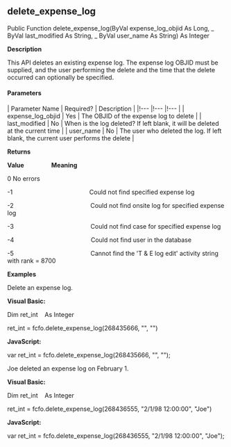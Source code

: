delete_expense_log
--------------------

Public Function delete_expense_log(ByVal expense_log_objid As Long, _
ByVal last_modified As String, _
ByVal user_name As String) As Integer

**Description**

This API deletes an existing expense log. The expense log OBJID must be supplied, and the user performing the delete and the time that the delete occurred can optionally be specified.

#### Parameters

| Parameter Name | Required? | Description |
|!--- |!--- |!--- |
| expense_log_objid | Yes | The OBJID of the expense log to delete |
| last_modified | No | When is the log deleted? If left blank, it will be deleted at the current time |
| user_name | No | The user who deleted the log. If left blank, the current user performs the delete |

**Returns**

**Value**                **Meaning**

0 No errors

-1                                             Could not find specified expense log

-2                                             Could not find onsite log for specified expense log

-3                                             Could not find case for specified expense log

-4                                             Could not find user in the database

-5                                             Cannot find the 'T & E log edit' activity string with rank = 8700

**Examples**

 Delete an expense log.

**Visual Basic:**

Dim ret_int    As Integer

ret_int = fcfo.delete_expense_log(268435666, "", "")

**JavaScript:**

var ret_int = fcfo.delete_expense_log(268435666, "", "");

 Joe deleted an expense log on February 1.

**Visual Basic:**

Dim ret_int    As Integer

ret_int = fcfo.delete_expense_log(268436555, "2/1/98 12:00:00", "Joe")

**JavaScript:**

var ret_int = fcfo.delete_expense_log(268436555, "2/1/98 12:00:00", "Joe");